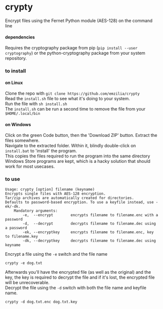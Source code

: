 # crypty
Encrypt files using the Fernet Python module (AES-128) on the command line

#### dependencies   
Requires the cryptography package from pip (```pip install --user cryptography```) or the python-cryptography package from your system repository.   

### to install
#### on Linux   
Clone the repo with ```git clone https://github.com/emzilia/crypty```   
Read the ```install.sh``` file to see what it's doing to your system.   
Run the file with ```sh install.sh```    
The ```install.sh``` can be run a second time to remove the file from your ```$HOME/.local/bin```
  
#### on Windows   
Click on the green Code button, then the 'Download ZIP' button. Extract the files somewhere.  
Navigate to the extracted folder. Within it, blindly double-click on ```install.bat``` to 'install' the program.  
This copies the files required to run the program into the same directory Windows Store programs are kept, which is a hacky solution that should work for most usecases.   



### to use
```
Usage: crypty [option] filename (keyname)
Encrypts single files with AES-128 encryption.
Tar/zip archives are automatically created for directories.
Defaults to password-based encryption. To use a keyfile instead, use -ek/-dk.
    Mandatory arguments:
        -e,  --encrypt        encrypts filename to filename.enc with a password
        -d,  --decrypt        decrypts filename to filename.dec using a password
        -ek, --encryptkey     encrypts filename to filename.enc, key to filename.key
        -dk, --decryptkey     decrypts filename to filename.dec using keyname
```

Encrypt a file using the ```-e``` switch and the file name

```
crypty -e dog.txt
```

Afterwards you'll have the encrypted file (as well as the original) and the key, the key is required to decrypt the file and if it's lost, the encrypted file will be unrecoverable.    
Decrypt the file using the ```-d``` switch with both the file name and keyfile name.   

```
crypty -d dog.txt.enc dog.txt.key
```

